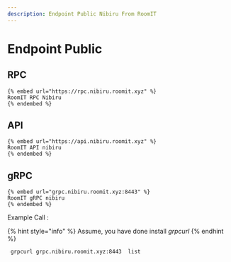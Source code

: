 ```yaml
---
description: Endpoint Public Nibiru From RoomIT
---
```


# Endpoint Public

## RPC

    {% embed url="https://rpc.nibiru.roomit.xyz" %}
    RoomIT RPC Nibiru
    {% endembed %}

## API

    {% embed url="https://api.nibiru.roomit.xyz" %}
    RoomIT API nibiru
    {% endembed %}

## gRPC

    {% embed url="grpc.nibiru.roomit.xyz:8443" %}
    RoomIT gRPC nibiru
    {% endembed %}

Example Call :

{% hint style="info" %}
Assume, you have done install _grpcurl_
{% endhint %}

```bash
 grpcurl grpc.nibiru.roomit.xyz:8443  list
```

